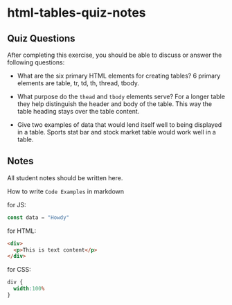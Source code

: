 # html-tables-quiz-notes

## Quiz Questions

After completing this exercise, you should be able to discuss or answer the following questions:

- What are the six primary HTML elements for creating tables?
6 primary elements are table, tr, td, th, thread, tbody.

- What purpose do the `thead` and `tbody` elements serve?
For a longer table they help distinguish the header and body of the table. This way the table heading stays over the table content.

- Give two examples of data that would lend itself well to being displayed in a table.
Sports stat bar and stock market table would work well in a table.

## Notes

All student notes should be written here.


How to write `Code Examples` in markdown

for JS:
```javascript
const data = "Howdy"
```

for HTML:
```html
<div>
  <p>This is text content</p>
</div>
```

for CSS:
```css
div {
  width:100%
}
```
